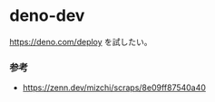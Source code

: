 # deno-dev

https://deno.com/deploy を試したい。

### 参考

- https://zenn.dev/mizchi/scraps/8e09ff87540a40
